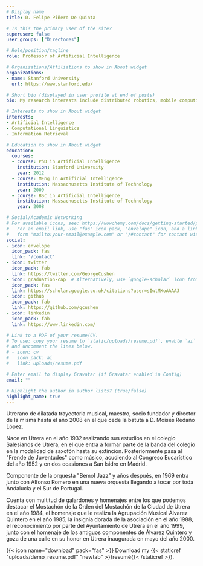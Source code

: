 ```yaml
---
# Display name
title: D. Felipe Piñero De Quinta

# Is this the primary user of the site?
superuser: false
user_groups: ["Directores"]

# Role/position/tagline
role: Professor of Artificial Intelligence

# Organizations/Affiliations to show in About widget
organizations:
- name: Stanford University
  url: https://www.stanford.edu/

# Short bio (displayed in user profile at end of posts)
bio: My research interests include distributed robotics, mobile computing and programmable matter.

# Interests to show in About widget
interests:
- Artificial Intelligence
- Computational Linguistics
- Information Retrieval

# Education to show in About widget
education:
  courses:
  - course: PhD in Artificial Intelligence
    institution: Stanford University
    year: 2012
  - course: MEng in Artificial Intelligence
    institution: Massachusetts Institute of Technology
    year: 2009
  - course: BSc in Artificial Intelligence
    institution: Massachusetts Institute of Technology
    year: 2008

# Social/Academic Networking
# For available icons, see: https://wowchemy.com/docs/getting-started/page-builder/#icons
#   For an email link, use "fas" icon pack, "envelope" icon, and a link in the
#   form "mailto:your-email@example.com" or "/#contact" for contact widget.
social:
- icon: envelope
  icon_pack: fas
  link: '/contact'
- icon: twitter
  icon_pack: fab
  link: https://twitter.com/GeorgeCushen
- icon: graduation-cap  # Alternatively, use `google-scholar` icon from `ai` icon pack
  icon_pack: fas
  link: https://scholar.google.co.uk/citations?user=sIwtMXoAAAAJ
- icon: github
  icon_pack: fab
  link: https://github.com/gcushen
- icon: linkedin
  icon_pack: fab
  link: https://www.linkedin.com/

# Link to a PDF of your resume/CV.
# To use: copy your resume to `static/uploads/resume.pdf`, enable `ai` icons in `params.toml`,
# and uncomment the lines below.
# - icon: cv
#   icon_pack: ai
#   link: uploads/resume.pdf

# Enter email to display Gravatar (if Gravatar enabled in Config)
email: ""

# Highlight the author in author lists? (true/false)
highlight_name: true
---
```


Utrerano de dilatada trayectoria musical, maestro, socio fundador y director de la misma hasta el año 2008 en el que cede la batuta a D. Moisés Redaño López.

Nace en Utrera en el año 1932 realizando sus estudios en el colegio Salesianos de Utrera, en el que entra a formar parte de la banda del colegio en la modalidad de saxofón hasta su extinción. Posteriormente pasa al "Frende de Juventudes" como músico, acudiendo al Congreso Eucarístico del año 1952 y en dos ocasiones a San Isidro en Madrid.

Componente de la orquesta "Bemol Jazz" y años después, en 1969 entra junto con Alfonso Romero en una nueva orquesta llegando a tocar por toda Andalucía y el Sur de Portugal.

Cuenta con multitud de galardones y homenajes entre los que podemos destacar el Mostachón de la Orden del Mostachón de la Ciudad de Utrera en el año 1984, el homenaje que le realiza la Agrupación Musical Álvarez Quintero en el año 1985, la insignia dorada de la asociación en el año 1988, el reconocimiento por parte del Ayuntamiento de Utrera en el año 1999, junto con el homenaje de los antiguos componentes de Álvarez Quintero y goza de una calle en su honor en Utrera inaugurada en mayo del año 2000.

{{< icon name="download" pack="fas" >}} Download my {{< staticref "uploads/demo_resume.pdf" "newtab" >}}resumé{{< /staticref >}}.

